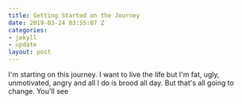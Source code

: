 ```yaml
---
title: Getting Started on the Journey
date: 2019-03-24 03:55:07 Z
categories:
- jekyll
- update
layout: post
---
```


I'm starting on this journey. I want to live the life but I'm fat, ugly, unmotivated, angry and all I do is brood all day. But that's all going to change. You'll see
